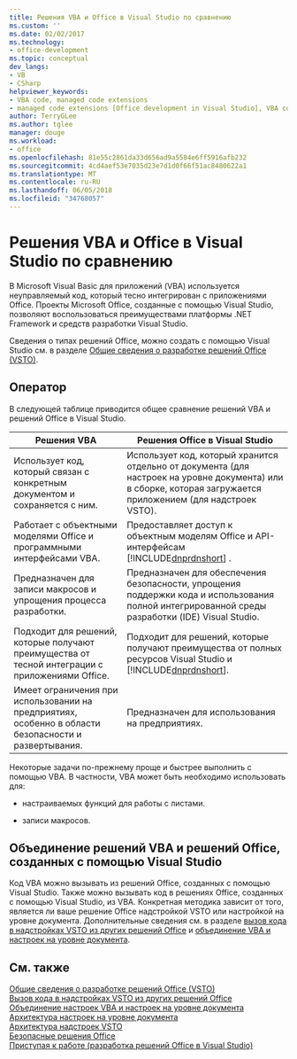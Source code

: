 ```yaml
---
title: Решения VBA и Office в Visual Studio по сравнению
ms.custom: ''
ms.date: 02/02/2017
ms.technology:
- office-development
ms.topic: conceptual
dev_langs:
- VB
- CSharp
helpviewer_keywords:
- VBA code, managed code extensions
- managed code extensions [Office development in Visual Studio], VBA compared to
author: TerryGLee
ms.author: tglee
manager: douge
ms.workload:
- office
ms.openlocfilehash: 81e55c2861da33d656ad9a5584e6ff5916afb232
ms.sourcegitcommit: 4cd4aef53e7035d23e7d1d0f66f51ac8480622a1
ms.translationtype: MT
ms.contentlocale: ru-RU
ms.lasthandoff: 06/05/2018
ms.locfileid: "34768057"
---
```

# <a name="vba-and-office-solutions-in-visual-studio-compared"></a>Решения VBA и Office в Visual Studio по сравнению
  В Microsoft Visual Basic для приложений (VBA) используется неуправляемый код, который тесно интегрирован с приложениями Office. Проекты Microsoft Office, созданные с помощью Visual Studio, позволяют воспользоваться преимуществами платформы .NET Framework и средств разработки Visual Studio.  
  
 Сведения о типах решений Office, можно создать с помощью Visual Studio см. в разделе [Общие сведения о разработке решений Office &#40;VSTO&#41;](../vsto/office-solutions-development-overview-vsto.md).  
  
## <a name="comparison"></a>Оператор  
 В следующей таблице приводится общее сравнение решений VBA и решений Office в Visual Studio.  
  
|Решения VBA|Решения Office в Visual Studio|  
|-------------------|---------------------------------------|  
|Использует код, который связан с конкретным документом и сохраняется с ним.|Использует код, который хранится отдельно от документа (для настроек на уровне документа) или в сборке, которая загружается приложением (для надстроек VSTO).|  
|Работает с объектными моделями Office и программными интерфейсами VBA.|Предоставляет доступ к объектным моделям Office и API-интерфейсам [!INCLUDE[dnprdnshort](../sharepoint/includes/dnprdnshort-md.md)] .|  
|Предназначен для записи макросов и упрощения процесса разработки.|Предназначен для обеспечения безопасности, упрощения поддержки кода и использования полной интегрированной среды разработки (IDE) Visual Studio.|  
|Подходит для решений, которые получают преимущества от тесной интеграции с приложениями Office.|Подходит для решений, которые получают преимущества от полных ресурсов Visual Studio и [!INCLUDE[dnprdnshort](../sharepoint/includes/dnprdnshort-md.md)].|  
|Имеет ограничения при использовании на предприятиях, особенно в области безопасности и развертывания.|Предназначен для использования на предприятиях.|  
  
 Некоторые задачи по-прежнему проще и быстрее выполнить с помощью VBA. В частности, VBA может быть необходимо использовать для:  
  
-   настраиваемых функций для работы с листами.  
  
-   записи макросов.  
  
## <a name="combine-vba-solutions-and-office-solutions-created-by-using-visual-studio"></a>Объединение решений VBA и решений Office, созданных с помощью Visual Studio  
 Код VBA можно вызывать из решений Office, созданных с помощью Visual Studio. Также можно вызывать код в решениях Office, созданных с помощью Visual Studio, из VBA. Конкретная методика зависит от того, является ли ваше решение Office надстройкой VSTO или настройкой на уровне документа. Дополнительные сведения см. в разделе [вызов кода в надстройках VSTO из других решений Office](../vsto/calling-code-in-vsto-add-ins-from-other-office-solutions.md) и [объединение VBA и настроек на уровне документа](../vsto/combining-vba-and-document-level-customizations.md).  
  
## <a name="see-also"></a>См. также  
 [Общие сведения о разработке решений Office &#40;VSTO&#41;](../vsto/office-solutions-development-overview-vsto.md)   
 [Вызов кода в надстройках VSTO из других решений Office](../vsto/calling-code-in-vsto-add-ins-from-other-office-solutions.md)   
 [Объединение настроек VBA и настроек на уровне документа](../vsto/combining-vba-and-document-level-customizations.md)   
 [Архитектура настроек на уровне документа](../vsto/architecture-of-document-level-customizations.md)   
 [Архитектура надстроек VSTO](../vsto/architecture-of-vsto-add-ins.md)   
 [Безопасные решения Office](../vsto/securing-office-solutions.md)   
 [Приступая к работе &#40;разработка решений Office в Visual Studio&#41;](../vsto/getting-started-office-development-in-visual-studio.md)  
  
  